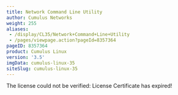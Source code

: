 ```yaml
---
title: Network Command Line Utility
author: Cumulus Networks
weight: 255
aliases:
 - /display/CL35/Network+Command+Line+Utility
 - /pages/viewpage.action?pageId=8357364
pageID: 8357364
product: Cumulus Linux
version: '3.5'
imgData: cumulus-linux-35
siteSlug: cumulus-linux-35
---
```

<span class="error">The license could not be verified: License
Certificate has expired\!</span>

<article id="html-search-results" class="ht-content" style="display: none;">

</article>

<footer id="ht-footer">

</footer>
